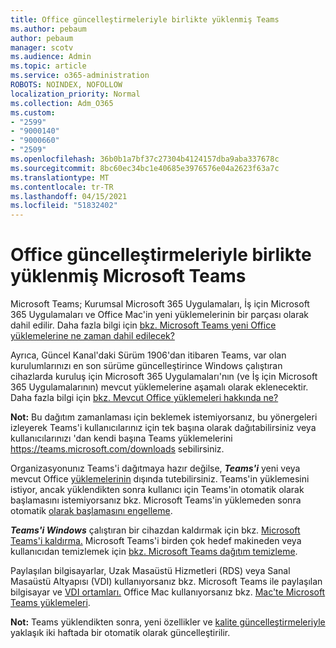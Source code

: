 ```yaml
---
title: Office güncelleştirmeleriyle birlikte yüklenmiş Teams
ms.author: pebaum
author: pebaum
manager: scotv
ms.audience: Admin
ms.topic: article
ms.service: o365-administration
ROBOTS: NOINDEX, NOFOLLOW
localization_priority: Normal
ms.collection: Adm_O365
ms.custom:
- "2599"
- "9000140"
- "9000660"
- "2509"
ms.openlocfilehash: 36b0b1a7bf37c27304b4124157dba9aba337678c
ms.sourcegitcommit: 8bc60ec34bc1e40685e3976576e04a2623f63a7c
ms.translationtype: MT
ms.contentlocale: tr-TR
ms.lasthandoff: 04/15/2021
ms.locfileid: "51832402"
---
```

# <a name="microsoft-teams-installed-with-office-updates"></a>Office güncelleştirmeleriyle birlikte yüklenmiş Microsoft Teams

Microsoft Teams; Kurumsal  Microsoft 365 Uygulamaları, İş için Microsoft 365 Uygulamaları ve Office Mac'in yeni yüklemelerinin bir parçası olarak dahil edilir. Daha fazla bilgi için [bkz. Microsoft Teams yeni Office yüklemelerine ne zaman dahil edilecek?](https://docs.microsoft.com/deployoffice/teams-install#when-will-microsoft-teams-start-being-included-with-new-installations-of-microsoft-365-apps)

Ayrıca, Güncel Kanal'daki Sürüm 1906'dan itibaren  Teams, var olan kurulumlarınızı en son sürüme güncelleştirince Windows çalıştıran cihazlarda kuruluş için Microsoft 365 Uygulamaları'nın (ve İş için Microsoft 365 Uygulamalarının) mevcut yüklemelerine aşamalı olarak eklenecektir. Daha fazla bilgi için [bkz. Mevcut Office yüklemeleri hakkında ne?](https://docs.microsoft.com/deployoffice/teams-install#what-about-existing-installations-of-microsoft-365-apps)

**Not:** Bu dağıtım zamanlaması için beklemek istemiyorsanız, bu yönergeleri izleyerek Teams'i [](https://docs.microsoft.com/MicrosoftTeams/msi-deployment)kullanıcılarınız için tek başına olarak dağıtabilirsiniz veya kullanıcılarınızı 'dan kendi başına Teams yüklemelerini https://teams.microsoft.com/downloads sebilirsiniz.

Organizasyonunız Teams'i dağıtmaya hazır değilse, ***Teams'i*** yeni veya mevcut Office [yüklemelerinin](https://docs.microsoft.com/deployoffice/teams-install#how-to-exclude-microsoft-teams-from-new-installations-of-microsoft-365-apps) dışında tutebilirsiniz. [](https://docs.microsoft.com/deployoffice/teams-install#use-group-policy-to-control-the-installation-of-microsoft-teams) Teams'in yüklemesini istiyor, ancak yüklendikten sonra kullanıcı için Teams'in otomatik olarak başlamasını istemiyorsanız bkz. Microsoft Teams'in yüklemeden sonra otomatik [olarak başlamasını engelleme](https://docs.microsoft.com/deployoffice/teams-install#use-group-policy-to-prevent-microsoft-teams-from-starting-automatically-after-installation).

***Teams'i Windows*** çalıştıran bir cihazdan kaldırmak için bkz. [Microsoft Teams'i kaldırma.](https://support.office.com/article/uninstall-microsoft-teams-3b159754-3c26-4952-abe7-57d27f5f4c81) Microsoft Teams'i birden çok hedef makineden veya kullanıcıdan temizlemek için [bkz. Microsoft Teams dağıtım temizleme](https://docs.microsoft.com/microsoftteams/scripts/powershell-script-teams-deployment-clean-up).

Paylaşılan bilgisayarlar, Uzak Masaüstü Hizmetleri (RDS) veya Sanal Masaüstü Altyapısı (VDI) kullanıyorsanız bkz. Microsoft Teams ile paylaşılan bilgisayar ve [VDI ortamları.](https://docs.microsoft.com/deployoffice/teams-install#shared-computer-and-vdi-environments-with-microsoft-teams) Office Mac kullanıyorsanız bkz. [Mac'te Microsoft Teams yüklemeleri](https://docs.microsoft.com/deployoffice/teams-install#microsoft-teams-installations-on-a-mac).

**Not:** Teams yüklendikten sonra, yeni özellikler ve [kalite güncelleştirmeleriyle](https://docs.microsoft.com/deployoffice/teams-install#feature-and-quality-updates-for-microsoft-teams) yaklaşık iki haftada bir otomatik olarak güncelleştirilir. 